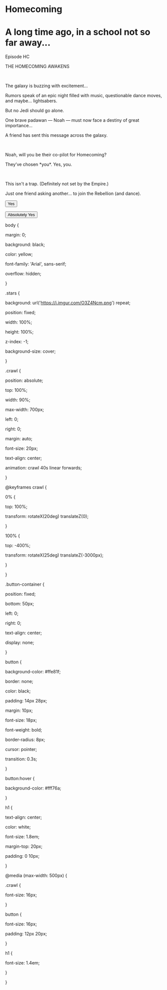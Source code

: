 # Homecoming
<div class="stars"></div>

<h1>A long time ago, in a school not so far away...</h1>

<div class="crawl" id="crawlText">

<p>Episode HC</p>

<p>THE HOMECOMING AWAKENS</p>

<br>

<p>The galaxy is buzzing with excitement...</p>

<p>Rumors speak of an epic night filled with music, questionable dance moves, and maybe... lightsabers.</p>

<p>But no Jedi should go alone.</p>

<p>One brave padawan — Noah — must now face a destiny of great importance...</p>

<p>A friend has sent this message across the galaxy.</p>

<br>

<p>Noah, will you be their co-pilot for Homecoming?</p>

<p>They’ve chosen *you*. Yes, you.</p>

<br>

<p>This isn't a trap. (Definitely not set by the Empire.)</p>

<p>Just one friend asking another... to join the Rebellion (and dance).</p>

</div>

<div class="button-container" id="buttons">

<button onclick="playSaber(); alert('YAY! See you at the dance, co-pilot 🚀')">Yes</button>

<button onclick="playSaber(); alert('You had no choice anyway — it’s your destiny 💫')">Absolutely Yes</button>

</div>

<!-- Star Wars Theme Music -->

<audio id="themeMusic" autoplay loop>

<source src="https://cdn.pixabay.com/download/audio/2022/08/26/audio_2b7f4c9f13.mp3?filename=star-wars-theme-song-116973.mp3" type="audio/mpeg">

Your browser does not support the audio element.

</audio>

<!-- Lightsaber Sound -->

<audio id="saberSound">

<source src="https://cdn.pixabay.com/download/audio/2021/08/08/audio_78fc74c5ae.mp3?filename=lightsaber-on-14044.mp3" type="audio/mpeg">

</audio>

body {

margin: 0;

background: black;

color: yellow;

font-family: 'Arial', sans-serif;

overflow: hidden;

}

.stars {

background: url('https://i.imgur.com/O3Z4Ncm.png') repeat;

position: fixed;

width: 100%;

height: 100%;

z-index: -1;

background-size: cover;

}

.crawl {

position: absolute;

top: 100%;

width: 90%;

max-width: 700px;

left: 0;

right: 0;

margin: auto;

font-size: 20px;

text-align: center;

animation: crawl 40s linear forwards;

}

@keyframes crawl {

0% {

top: 100%;

transform: rotateX(20deg) translateZ(0);

}

100% {

top: -400%;

transform: rotateX(25deg) translateZ(-3000px);

}

}

.button-container {

position: fixed;

bottom: 50px;

left: 0;

right: 0;

text-align: center;

display: none;

}

button {

background-color: #ffe81f;

border: none;

color: black;

padding: 14px 28px;

margin: 10px;

font-size: 18px;

font-weight: bold;

border-radius: 8px;

cursor: pointer;

transition: 0.3s;

}

button:hover {

background-color: #fff76a;

}

h1 {

text-align: center;

color: white;

font-size: 1.8em;

margin-top: 20px;

padding: 0 10px;

}

@media (max-width: 500px) {

.crawl {

font-size: 16px;

}

button {

font-size: 16px;

padding: 12px 20px;

}

h1 {

font-size: 1.4em;

}

}

